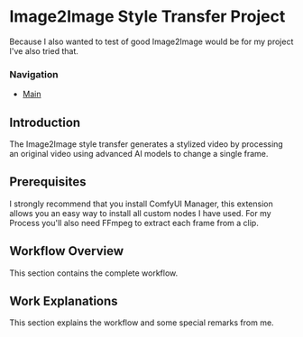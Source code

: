 # Image2Image Style Transfer Project

Because I also wanted to test of good Image2Image would be for my project I've also tried that.

### Navigation

- [Main](https://github.com/DaWelli/DIGCRE-project/blob/main/README.md)

## Introduction
The Image2Image style transfer generates a stylized video by processing an original video using advanced AI models to change a single frame.

## Prerequisites
I strongly recommend that you install ComfyUI Manager, this extension allows you an easy way to install all custom nodes I have used. For my Process you'll also need FFmpeg to extract each frame from a clip.

## Workflow Overview
This section contains the complete workflow.


## Work Explanations
This section explains the workflow and some special remarks from me.
